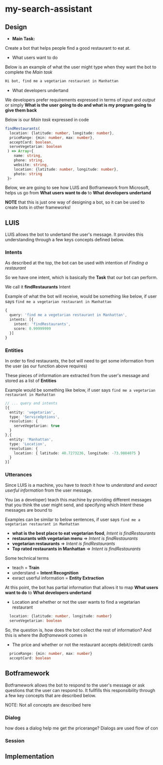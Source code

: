 # my-search-assistant

## Design

* **Main Task:** 

Create a bot that helps people find a good restaurant to eat at.

* What users want to do

Below is an example of what the user might type when they want the bot to complete the *Main task*

```sh
Hi bot, find me a vegetarian restaurant in Manhattan
```

* What developers undertand

We developers prefer requirements expressed in terms of *input* and *output* or simply **What is the user going to do and what is my program going to give them back**

Below is our *Main task* expressed in code
```typescript
findRestaurants(
  location: {latitude: number, longitude: number},
  priceRange: {min: number, max: number},
  acceptCard: boolean,
  serveVegetarian: boolean
 ) => Array<{
    name: string,
    phone: string,
    website: string,
    location: {latitude: number, longitude: number},
    photo: string
 }>
 ```
 
 Below, we are going to see how LUIS and Botframework from Microsoft, helps us go from **What users want to do** to **What developers undertand**

**NOTE** that this is just one way of designing a bot, so it can be used to create bots in other frameworks!

## LUIS

LUIS allows the bot to undertand the user's message. It provides this understanding through a few keys concepts defined below.
 
### Intents

As described at the top, the bot can be used with intention of *Finding a restaurant*

So we have one intent, which is basically the **Task** that our bot can perform.

We call it **findRestaurants** Intent

Example of what the bot will receive, would be something like below, if user says `find me a vegetarian restaurant in Manhattan`

```typescript
{
  query: 'find me a vegetarian restaurant in Manhattan',
  intents: [{
    intent: 'findRestaurants',
    score: 0.99999999
  }]
}
```

### Entities

In order to find restaurants, the bot will need to get some information from the user (as our function above requires)

These pieces of information are extracted from the user's message and stored as a list of **Entities**

Example would be something like below, if user says `find me a vegetarian restaurant in Manhattan`

```typescript
// ... query and intents 
[{
  entity: 'vegetarian',
  type: 'ServiceOptions',
  resolution: {
    serveVegetarian: true
  }
},{
  entity: 'Manhattan',
  type: 'Location',
  resolution: {
    location: { latitude: 40.7273236, longitude: -73.9884075 }
  }
}]
```

### Utterances

Since LUIS is a machine, you have to *teach* it how to *understand* and *exract userful information* from the user message.

You (as a developer) teach this machine by providing different messages that you think the user might send, and specifying which *Intent* these messages are bound to

Examples can be similar to below sentences, if user says `find me a vegetarian restaurant in Manhattan`

* **what is the best place to eat vegetarian food**, *Intent is findRestaurants*
* **restaurants with vegetarian menu** => *Intent is findRestaurants*
* **vegetarian restaurants** => *Intent is findRestaurants*
* **Top rated restaurants in Manhattan** => *Intent is findRestaurants*


Some technical terms
* teach = **Train**
* understand = **Intent Recognition**
* exract userful information = **Entity Extraction**

At this point, the bot has partial information that allows it to map **What users want to do** to **What developers undertand**

* Location and whether or not the user wants to find a vegetarian restaurant
```typescript
  location: {latitude: number, longitude: number}
  serveVegetarian: boolean
```

So, the question is, how does the bot collect the rest of information? And this is where the *Botframework* comes in

* The price and whether or not the restaurant accepts debit/credt cards
```typescript
  priceRange: {min: number, max: number}
  acceptCard: boolean
```

## Botframework

Botframework allows the bot to respond to the user's message or ask questions that the user can respond to. It fullfills this responsibility through a few key concepts that are described below.

NOTE: Not all concepts are described here

### Dialog
how does a dialog help me get the pricerange?
Dialogs are used flow of con

### Session



## Implementation



